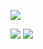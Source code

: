 ![](https://github-readme-stats.vercel.app/api/wakatime?username=cilissen92&api_domain=waka.gamma-hestia.duckdns.org&bg_color=1A202C&title_color=2F855A&icon_color=2F855A&text_color=ffffff&custom_title=Wakapi%20Week%20Stats&layout=compact)

![](https://waka.gamma-hestia.duckdns.org/api/badge/cilissen92/interval:7_days?label=last%207d)
![](https://waka.gamma-hestia.duckdns.org/api/badge/cilissen92/interval:30_days?label=last%2030d)
